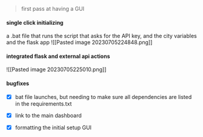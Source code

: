 > first pass at having a GUI 

#### single click initializing
a .bat file that runs the script that asks for the API key, and the city variables and the flask app
![[Pasted image 20230705224848.png]]

#### integrated flask and external api actions

![[Pasted image 20230705225010.png]]

#### bugfixes 
- [x] bat file launches, but needing to make sure all dependencies are listed in the requirements.txt
- [x] link to the main dashboard
- [x] formatting the initial setup GUI


